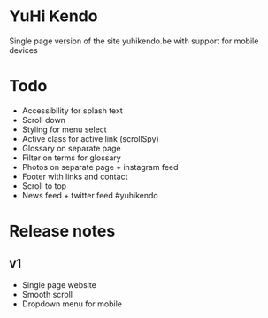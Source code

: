 # YuHi Kendo

Single page version of the site yuhikendo.be with support for mobile devices

# Todo

* Accessibility for splash text
* Scroll down
* Styling for menu select
* Active class for active link (scrollSpy)
* Glossary on separate page
* Filter on terms for glossary
* Photos on separate page + instagram feed
* Footer with links and contact
* Scroll to top
* News feed + twitter feed #yuhikendo

# Release notes

## v1

* Single page website
* Smooth scroll
* Dropdown menu for mobile